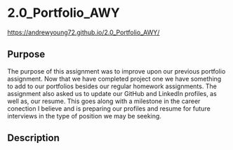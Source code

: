 # 2.0_Portfolio_AWY
 https://andrewyoung72.github.io/2.0_Portfolio_AWY/

## Purpose

The purpose of this assignment was to improve upon our previous portfolio assignment. Now that we have completed project one we have something to add to our portfolios besides our regular homework assignments. The assignment also asked us to update our GitHub and LinkedIn profiles, as well as, our resume. This goes along with a milestone in the career conection I believe and is preparing our profiles and resume for future interviews in the type of position we may be seeking. 

## Description

